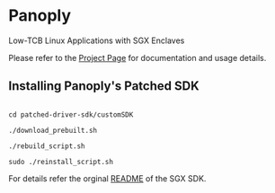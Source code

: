 # Panoply
Low-TCB Linux Applications with SGX Enclaves

Please refer to the [Project Page](https://shwetasshinde24.github.io/Panoply) for documentation and usage details.

## Installing Panoply's Patched SDK

<code>
cd patched-driver-sdk/customSDK
</code>

<code>
./download_prebuilt.sh
</code>

<code>
./rebuild_script.sh
</code>

<code>
sudo ./reinstall_script.sh
</code>


For details refer the orginal [README](https://github.com/shwetasshinde24/Panoply/blob/master/patched-driver-sdk/customSDK/README_original.md) of the SGX SDK.
